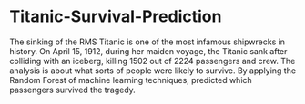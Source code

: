 # Titanic-Survival-Prediction
The sinking of the RMS Titanic is one of the most infamous shipwrecks in history.  On April 15, 1912, during her maiden voyage, the Titanic sank after colliding with an iceberg, killing 1502 out of 2224 passengers and crew. The analysis is about what sorts of people were likely to survive. By applying the Random Forest of machine learning techniques, predicted which passengers survived the tragedy. 
